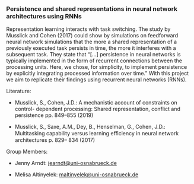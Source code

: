 ### Persistence and shared representations in neural network architectures using RNNs

Representation learning interacts with task switching. The study by Musslick and Cohen (2017) could show by simulations on feedforward neural network simulations that the more a shared representation of a previously executed task persists in time, the more it interferes with a subsequent task. They state that “[...] persistence in neural networks is typically implemented in the form of recurrent connections between the processing units. Here, we chose, for simplicity, to implement persistence by explicitly integrating processed information over time.” With this project we aim to replicate their findings using recurrent neural networks (RNNs).


Literature:

- Musslick, S., Cohen, J.D.: A mechanistic account of constraints on control- dependent processing: Shared representation, conflict and persistence pp. 849–855 (2019)
  
- Musslick, S., Saxe, A.M., Dey, B., Henselman, G., Cohen, J.D.: Multitasking capability versus learning eﬀiciency in neural network architectures p. 829– 834 (2017)
 

Group Members:

- Jenny Arndt: jearndt@uni-osnabrueck.de
  
- Melisa Altinyelek: maltinyelek@uni-osnabrueck.de
